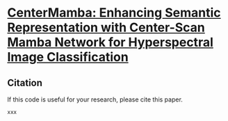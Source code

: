 

# [CenterMamba: Enhancing Semantic Representation with Center-Scan Mamba Network for Hyperspectral Image Classification](https://doi.org/10.1016/j.eswa.2025.127985)



## Citation

If this code is useful for your research, please cite this paper.

```
xxx
```

